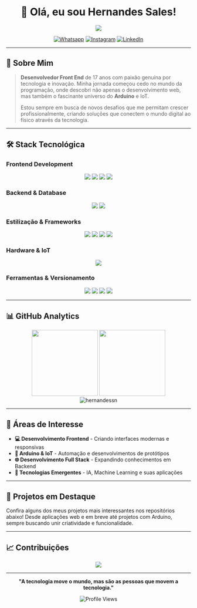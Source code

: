 # <div align="center">👋 Olá, eu sou **Hernandes Sales**!</div>

<div align="center">
  <img src="https://readme-typing-svg.herokuapp.com/?color=00FFFF&size=30&center=true&vCenter=true&width=600&lines=Desenvolvedor+Front+End;Sempre+Aprendendo+%F0%9F%92%BB" />
</div>

<div align="center">
  
[![Whatsapp](https://img.shields.io/badge/WhatsApp-25D366?style=for-the-badge&logo=whatsapp&logoColor=white)](https://wa.me/5586994906155)
[![Instagram](https://img.shields.io/badge/Instagram-E4405F?style=for-the-badge&logo=instagram&logoColor=white)](https://www.instagram.com/hernandes.sn)
[![LinkedIn](https://img.shields.io/badge/LinkedIn-0077B5?style=for-the-badge&logo=linkedin&logoColor=white)](https://www.linkedin.com/in/hernandes-sales)

</div>

---

## 💫 Sobre Mim

> **Desenvolvedor Front End** de 17 anos com paixão genuína por tecnologia e inovação. Minha jornada começou cedo no mundo da programação, onde descobri não apenas o desenvolvimento web, mas também o fascinante universo do **Arduino** e IoT. 
> 
> Estou sempre em busca de novos desafios que me permitam crescer profissionalmente, criando soluções que conectem o mundo digital ao físico através da tecnologia.

---

## 🛠️ Stack Tecnológica

### **Frontend Development**
<div align="center">
  <img src="https://img.shields.io/badge/HTML5-E34F26?style=for-the-badge&logo=html5&logoColor=white">
  <img src="https://img.shields.io/badge/CSS3-1572B6?style=for-the-badge&logo=css3&logoColor=white">
  <img src="https://img.shields.io/badge/JavaScript-F7DF1E?style=for-the-badge&logo=javascript&logoColor=black">
  <img src="https://img.shields.io/badge/React-20232A?style=for-the-badge&logo=react&logoColor=61DAFB">
</div>

### **Backend & Database**
<div align="center">
  <img src="https://img.shields.io/badge/Node.js-43853D?style=for-the-badge&logo=node.js&logoColor=white">
  <img src="https://img.shields.io/badge/MongoDB-4EA94B?style=for-the-badge&logo=mongodb&logoColor=white">
</div>

### **Estilização & Frameworks**
<div align="center">
  <img src="https://img.shields.io/badge/Tailwind_CSS-38B2AC?style=for-the-badge&logo=tailwind-css&logoColor=white">
  <img src="https://img.shields.io/badge/styled--components-DB7093?style=for-the-badge&logo=styled-components&logoColor=white">
  <img src="https://img.shields.io/badge/Sass-CC6699?style=for-the-badge&logo=sass&logoColor=white">
  <img src="https://img.shields.io/badge/Bootstrap-563D7C?style=for-the-badge&logo=bootstrap&logoColor=white">
</div>

### **Hardware & IoT**
<div align="center">
  <img src="https://img.shields.io/badge/Arduino-00979D?style=for-the-badge&logo=Arduino&logoColor=white">
</div>

### **Ferramentas & Versionamento**
<div align="center">
  <img src="https://img.shields.io/badge/Git-F05032?style=for-the-badge&logo=git&logoColor=white">
  <img src="https://img.shields.io/badge/GitHub-100000?style=for-the-badge&logo=github&logoColor=white">
  <img src="https://img.shields.io/badge/VS_Code-0078D4?style=for-the-badge&logo=visual%20studio%20code&logoColor=white">
  <img src="https://img.shields.io/badge/Figma-F24E1E?style=for-the-badge&logo=figma&logoColor=white">
</div>

---

## 📊 GitHub Analytics

<div align="center">
  <img height="180em" src="https://github-readme-stats.vercel.app/api?username=hernandessn&show_icons=true&theme=radical&include_all_commits=true&count_private=true&bg_color=0D1117&border_color=00FFFF&hide_border=false"/>
  <img height="180em" src="https://github-readme-stats.vercel.app/api/top-langs/?username=hernandessn&layout=compact&theme=radical&bg_color=0D1117&border_color=00FFFF&hide_border=false"/>
</div>

<div align="center">
  <img src="https://github-readme-streak-stats.herokuapp.com/?user=hernandessn&theme=radical&background=0D1117&border=00FFFF" alt="hernandessn" />
</div>

---

## 🎯 Áreas de Interesse

- **💻 Desenvolvimento Frontend** - Criando interfaces modernas e responsivas
- **🔧 Arduino & IoT** - Automação e desenvolvimentos de protótipos
- **🌐 Desenvolvimento Full Stack** - Expandindo conhecimentos em Backend
- **🤖 Tecnologias Emergentes** - IA, Machine Learning e suas aplicações

---

## 🌟 Projetos em Destaque

Confira alguns dos meus projetos mais interessantes nos repositórios abaixo! Desde aplicações web e em breve até projetos com Arduino, sempre buscando unir criatividade e funcionalidade.

---

## 📈 Contribuições

<div align="center">
  <img src="https://github-readme-activity-graph.vercel.app/graph?username=hernandessn&theme=react-dark&bg_color=0D1117&color=00FFFF&line=00FFFF&point=FFFFFF&area=true&hide_border=true" />
</div>

---

<div align="center">
  
  **"A tecnologia move o mundo, mas são as pessoas que movem a tecnologia."**
  
  ![Profile Views](https://komarev.com/ghpvc/?username=hernandessn&color=00FFFF&style=flat-square&label=Profile+Views)
  
</div>
